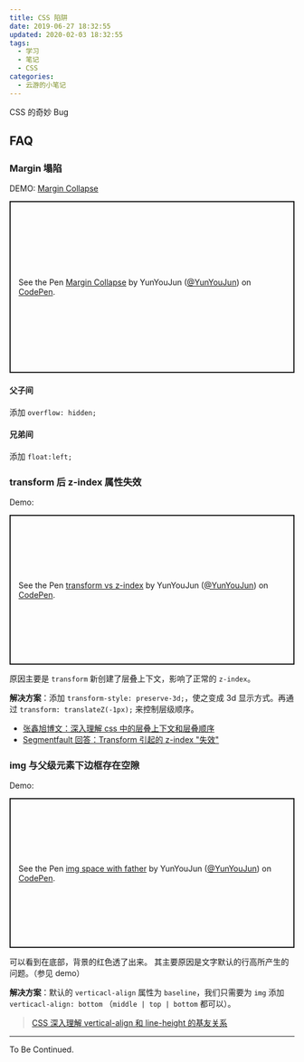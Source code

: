 ```yaml
---
title: CSS 陷阱
date: 2019-06-27 18:32:55
updated: 2020-02-03 18:32:55
tags:
  - 学习
  - 笔记
  - CSS
categories:
  - 云游的小笔记
---
```


CSS 的奇妙 Bug

<!-- more -->

<!-- for codepen -->
<script async src="https://static.codepen.io/assets/embed/ei.js"></script>

## FAQ

### Margin 塌陷

DEMO: [Margin Collapse](https://codepen.io/YunYouJun/pen/WqXGpo)

<p class="codepen" data-height="304" data-theme-id="0" data-default-tab="css,result" data-user="YunYouJun" data-slug-hash="WqXGpo" style="height: 304px; box-sizing: border-box; display: flex; align-items: center; justify-content: center; border: 2px solid; margin: 1em 0; padding: 1em;" data-pen-title="Margin Collapse">
  <span>See the Pen <a href="https://codepen.io/YunYouJun/pen/WqXGpo/">
  Margin Collapse</a> by YunYouJun (<a href="https://codepen.io/YunYouJun">@YunYouJun</a>)
  on <a href="https://codepen.io">CodePen</a>.</span>
</p>

#### 父子间

添加 `overflow: hidden;`

#### 兄弟间

添加 `float:left;`

### transform 后 z-index 属性失效

Demo:

<p class="codepen" data-height="265" data-theme-id="default" data-default-tab="css,result" data-user="YunYouJun" data-slug-hash="PowMQjP" style="height: 265px; box-sizing: border-box; display: flex; align-items: center; justify-content: center; border: 2px solid; margin: 1em 0; padding: 1em;" data-pen-title="transform vs z-index">
  <span>See the Pen <a href="https://codepen.io/YunYouJun/pen/PowMQjP">
  transform vs z-index</a> by YunYouJun (<a href="https://codepen.io/YunYouJun">@YunYouJun</a>)
  on <a href="https://codepen.io">CodePen</a>.</span>
</p>

原因主要是 `transform` 新创建了层叠上下文，影响了正常的 `z-index`。

**解决方案**：添加 `transform-style: preserve-3d;`，使之变成 3d 显示方式。再通过 `transform: translateZ(-1px);` 来控制层级顺序。

- [张鑫旭博文：深入理解 css 中的层叠上下文和层叠顺序](https://link.jianshu.com/?t=http://www.zhangxinxu.com/wordpress/2016/01/understand-css-stacking-context-order-z-index/)
- [Segmentfault 回答：Transform 引起的 z-index "失效"](https://link.jianshu.com/?t=https://segmentfault.com/q/1010000002480824)

### img 与父级元素下边框存在空隙

Demo:

<p class="codepen" data-height="265" data-theme-id="default" data-default-tab="html,result" data-user="YunYouJun" data-slug-hash="dyPxmGY" style="height: 265px; box-sizing: border-box; display: flex; align-items: center; justify-content: center; border: 2px solid; margin: 1em 0; padding: 1em;" data-pen-title="img space with father">
  <span>See the Pen <a href="https://codepen.io/YunYouJun/pen/dyPxmGY">
  img space with father</a> by YunYouJun (<a href="https://codepen.io/YunYouJun">@YunYouJun</a>)
  on <a href="https://codepen.io">CodePen</a>.</span>
</p>

可以看到在底部，背景的红色透了出来。
其主要原因是文字默认的行高所产生的问题。（参见 demo）

**解决方案**：默认的 `verticacl-align` 属性为 `baseline`，我们只需要为 `img` 添加 `verticacl-align: bottom` （`middle | top | bottom` 都可以）。

> [CSS 深入理解 vertical-align 和 line-height 的基友关系](https://www.zhangxinxu.com/wordpress/2015/08/css-deep-understand-vertical-align-and-line-height/)

---

To Be Continued.

